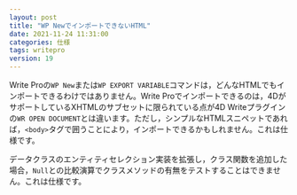 ```yaml
---
layout: post
title: "WP NewでインポートできないHTML"
date: 2021-11-24 11:31:00
categories: 仕様
tags: writepro
version: 19
---
```


Write Proの`WP New`または`WP EXPORT VARIABLE`コマンドは，どんなHTMLでもインポートできるわけではありません。Write Proでインポートできるのは，4DがサポートしているXHTMLのサブセットに限られている点が4D Writeプラグインの`WR OPEN DOCUMENT`とは違います。ただし，シンプルなHTMLスニペットであれば，`<body>`タグで囲うことにより，インポートできるかもしれません。これは仕様です。

データクラスのエンティティセレクション実装を拡張し，クラス関数を追加した場合，`Null`との比較演算でクラスメソッドの有無をテストすることはできません。これは仕様です。
